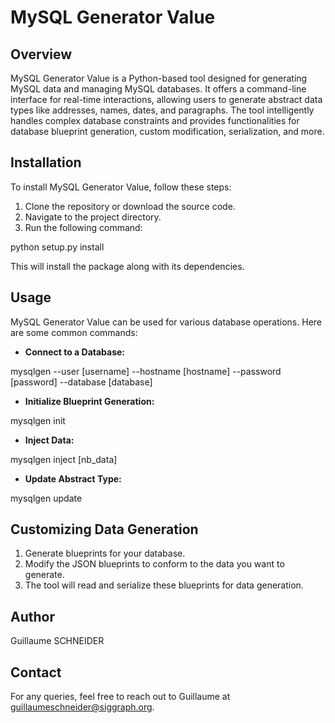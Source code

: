 # MySQL Generator Value

## Overview
MySQL Generator Value is a Python-based tool designed for generating MySQL data and managing MySQL databases. It offers a command-line interface for real-time interactions, allowing users to generate abstract data types like addresses, names, dates, and paragraphs. The tool intelligently handles complex database constraints and provides functionalities for database blueprint generation, custom modification, serialization, and more.

## Installation
To install MySQL Generator Value, follow these steps:

1. Clone the repository or download the source code.
2. Navigate to the project directory.
3. Run the following command:

python setup.py install


This will install the package along with its dependencies.

## Usage
MySQL Generator Value can be used for various database operations. Here are some common commands:

- **Connect to a Database:**

mysqlgen --user [username] --hostname [hostname] --password [password] --database [database]


- **Initialize Blueprint Generation:**

mysqlgen init

- **Inject Data:**

mysqlgen inject [nb_data]

- **Update Abstract Type:**

mysqlgen update


## Customizing Data Generation
1. Generate blueprints for your database.
2. Modify the JSON blueprints to conform to the data you want to generate.
3. The tool will read and serialize these blueprints for data generation.

## Author
Guillaume SCHNEIDER

## Contact
For any queries, feel free to reach out to Guillaume at guillaumeschneider@siggraph.org.
